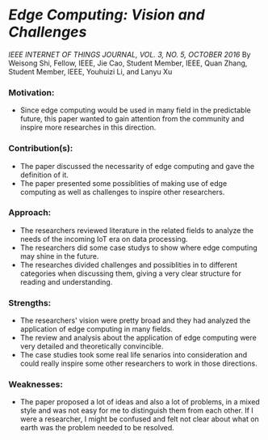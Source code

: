 # ***Edge Computing: Vision and Challenges***
*IEEE INTERNET OF THINGS JOURNAL, VOL. 3, NO. 5, OCTOBER 2016*
By Weisong Shi, Fellow, IEEE, Jie Cao, Student Member, IEEE, Quan Zhang, Student Member, IEEE, Youhuizi Li, and Lanyu Xu

### Motivation:

- Since edge computing would be used in many field in the predictable future, this paper wanted to gain attention from the community and inspire more researches in this direction.

### Contribution(s):
- The paper discussed the necessarity of edge computing and gave the definition of it.
- The paper presented some possiblities of making use of edge computing as well as challenges to inspire other researchers.

### Approach:
- The researchers reviewed literature in the related fields to analyze the needs of the incoming IoT era on data processing.
- The researchers did some case studys to show where edge computing may shine in the future.
- The researches divided challenges and possiblities in to different categories when discussing them, giving a very clear structure for reading and understanding.

### Strengths:
- The researchers' vision were pretty broad and they had analyzed the application of edge computing in many fields.
- The review and analysis about the application of edge computing were very detailed and theoretically convincible.
- The case studies took some real life senarios into consideration and could really inspire some other researchers to work in those directions.

### Weaknesses:

- The paper proposed a lot of ideas and also a lot of problems, in a mixed style and was not easy for me to distinguish them from each other. If I were a researcher, I might be confused and felt not clear about what on earth was the problem needed to be resolved.


